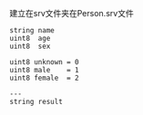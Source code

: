 建立在srv文件夹在Person.srv文件
```shell
string name
uint8  age
uint8  sex

uint8 unknown = 0
uint8 male    = 1
uint8 female  = 2

---
string result
```
